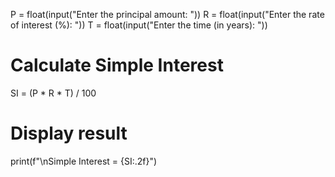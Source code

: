 P = float(input("Enter the principal amount: "))
R = float(input("Enter the rate of interest (%): "))
T = float(input("Enter the time (in years): "))

# Calculate Simple Interest
SI = (P * R * T) / 100

# Display result
print(f"\nSimple Interest = {SI:.2f}")

